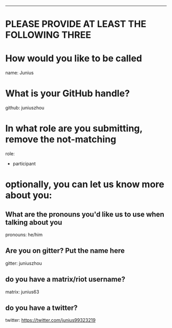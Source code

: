 ---
# PLEASE PROVIDE AT LEAST THE FOLLOWING THREE
# How would you like to be called
name: Junius	
# What is your GitHub handle?
github: juniuszhou
# In what role are you submitting, remove the not-matching
role: 
 - participant

# optionally, you can let us know more about you:
## What are the pronouns you'd like us to use when talking about you
pronouns: he/him
## Are you on gitter? Put the name here
gitter: juniuszhou
## do you have a matrix/riot username?
matrix: junius63
## do you have a twitter?
twitter: https://twitter.com/junius99323219

